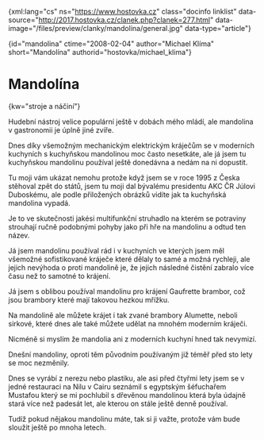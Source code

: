 
{xml:lang="cs" ns="https://www.hostovka.cz" class="docinfo linklist" data-source="http://2017.hostovka.cz/clanek.php?clanek=277.html" data-image="/files/preview/clanky/mandolina/general.jpg" data-type="article"}

{id="mandolina" ctime="2008-02-04" author="Michael Klíma" short="Mandolína" authorid="hostovka/michael_klima"}

# Mandolína

<!-- generated attribute kw by user_udpatekw.sh on 2019-03-13, do not edit -->

{kw="stroje a náčiní"}

Hudební nástroj velice populární ještě v dobách mého mládí, ale mandolina v gastronomii je úplně jiné zvíře.

Dnes díky všemožným mechanickým elektrickým kráječům se v moderních kuchyních s kuchyňskou mandolinou moc často nesetkáte, ale já jsem tu kuchyňskou mandolinu používal ještě donedávna a nedám na ni dopustit.

Tu moji vám ukázat nemohu protože když jsem se v roce 1995 z Česka stěhoval zpět do států, jsem tu moji dal bývalému presidentu AKC ČR Júlovi Duboskému, ale podle přiložených obrázků vidíte jak ta kuchyňská mandolina vypadá.

Je to ve skutečnosti jakési multifunkční struhadlo na kterém se potraviny strouhají ručně podobnými pohyby jako při hře na mandolinu a odtud ten název.

Já jsem mandolinu používal rád i v kuchyních ve kterých jsem měl všemožné sofistikované kráječe které dělaly to samé a možná rychleji, ale jejich nevýhoda o proti mandolině je, že jejich následné čistění zabralo více času než to samotné to krájení.

Já jsem s oblibou používal mandolinu pro krájení Gaufrette brambor, což jsou brambory které mají takovou hezkou mřížku.

Na mandolině ale můžete krájet i tak zvané brambory Alumette, neboli sirkové, které dnes ale také můžete udělat na mnohém moderním kráječi.

Nicméně si myslím že mandolia ani z moderních kuchyní hned tak nevymizí.

Dnešní mandoliny, oproti těm původním používaným již téměř před sto lety se moc nezměnily.

Dnes se vyrábí z nerezu nebo plastiku, ale asi před čtyřmi lety jsem se v jedné restauraci na Nilu v Cairu seznámil s egyptským šéfuchařem Mustafou který se mi pochlubil s dřevěnou mandolínou která byla údajně stará více než padesát let, ale kterou on stále ještě denně používal.

Tudíž pokud nějakou mandolinu máte, tak si ji važte, protože vám bude sloužit ještě po mnoha letech.

